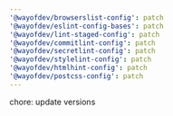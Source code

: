 ```yaml
---
'@wayofdev/browserslist-config': patch
'@wayofdev/eslint-config-bases': patch
'@wayofdev/lint-staged-config': patch
'@wayofdev/commitlint-config': patch
'@wayofdev/secretlint-config': patch
'@wayofdev/stylelint-config': patch
'@wayofdev/htmlhint-config': patch
'@wayofdev/postcss-config': patch
---
```


chore: update versions
